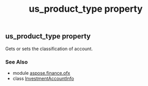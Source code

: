 ﻿---
title: us_product_type property
second_title: Aspose.Finance for Python via .NET API References
description: 
type: docs
weight: 80
url: /python-net/aspose.finance.ofx/investmentaccountinfo/us_product_type/
is_root: false
---

## us_product_type property


Gets or sets the classification of account.

### See Also
* module [aspose.finance.ofx](../../)
* class [InvestmentAccountInfo](/finance/python-net/aspose.finance.ofx/investmentaccountinfo)
